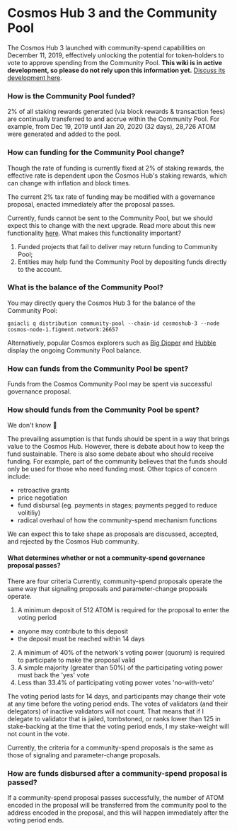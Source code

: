 # Cosmos Hub 3 and the Community Pool
The Cosmos Hub 3 launched with community-spend capabilities on December 11, 2019, effectively unlocking the potential for token-holders to vote to approve spending from the Community Pool. **This wiki is in active development, so please do not rely upon this information yet.** [Discuss its development here](https://forum.cosmos.network/t/gwg-community-spend-best-practices/3240).

### How is the Community Pool funded?
2% of all staking rewards generated (via block rewards & transaction fees) are continually transferred to and accrue within the Community Pool. For example, from Dec 19, 2019 until Jan 20, 2020 (32 days), 28,726 ATOM were generated and added to the pool.

### How can funding for the Community Pool change?
Though the rate of funding is currently fixed at 2% of staking rewards, the effective rate is dependent upon the Cosmos Hub's staking rewards, which can change with inflation and block times.

The current 2% tax rate of funding may be modified with a governance proposal, enacted immediately after the proposal passes.

Currently, funds cannot be sent to the Community Pool, but we should expect this to change with the next upgrade. Read more about this new functionality [here](https://github.com/cosmos/cosmos-sdk/pull/5249). What makes this functionality important?
1. Funded projects that fail to deliver may return funding to Community Pool;
2. Entities may help fund the Community Pool by depositing funds directly to the account.

### What is the balance of the Community Pool?
You may directly query the Cosmos Hub 3 for the balance of the Community Pool:

```gaiacli q distribution community-pool --chain-id cosmoshub-3 --node cosmos-node-1.figment.network:26657```

Alternatively, popular Cosmos explorers such as [Big Dipper](https://cosmos.bigdipper.live) and [Hubble](https://hubble.figment.network/cosmos/chains/cosmoshub-3) display the ongoing Community Pool balance.

### How can funds from the Community Pool be spent?
Funds from the Cosmos Community Pool may be spent via successful governance proposal.

### How should funds from the Community Pool be spent?
We don't know 🤷

The prevailing assumption is that funds should be spent in a way that brings value to the Cosmos Hub. However, there is debate about how to keep the fund sustainable. There is also some debate about who should receive funding. For example, part of the community believes that the funds should only be used for those who need funding most. Other topics of concern include:
- retroactive grants
- price negotiation
- fund disbursal (eg. payments in stages; payments pegged to reduce volitiliy)
- radical overhaul of how the community-spend mechanism functions

We can expect this to take shape as proposals are discussed, accepted, and rejected by the Cosmos Hub community.

#### What determines whether or not a community-spend governance proposal passes?
There are four criteria Currently, community-spend proposals operate the same way that signaling proposals and parameter-change proposals operate.

1. A minimum deposit of 512 ATOM is required for the proposal to enter the voting period
  - anyone may contribute to this deposit
  - the deposit must be reached within 14 days
2. A minimum of 40% of the network's voting power (quorum) is required to participate to make the proposal valid
3. A simple majority (greater than 50%) of the participating voting power must back the 'yes' vote 
4. Less than 33.4% of participating voting power votes 'no-with-veto'

The voting period lasts for 14 days, and participants may change their vote at any time before the voting period ends. The votes of validators (and their delegators) of inactive validators will not count. That means that if I delegate to validator that is jailed, tombstoned, or ranks lower than 125 in stake-backing at the time that the voting period ends, I my stake-weight will not count in the vote.

Currently, the criteria for a community-spend proposals is the same as those of signaling and parameter-change proposals.

### How are funds disbursed after a community-spend proposal is passed?
If a community-spend proposal passes successfully, the number of ATOM encoded in the proposal will be transferred from the community pool to the address encoded in the proposal, and this will happen immediately after the voting period ends.
